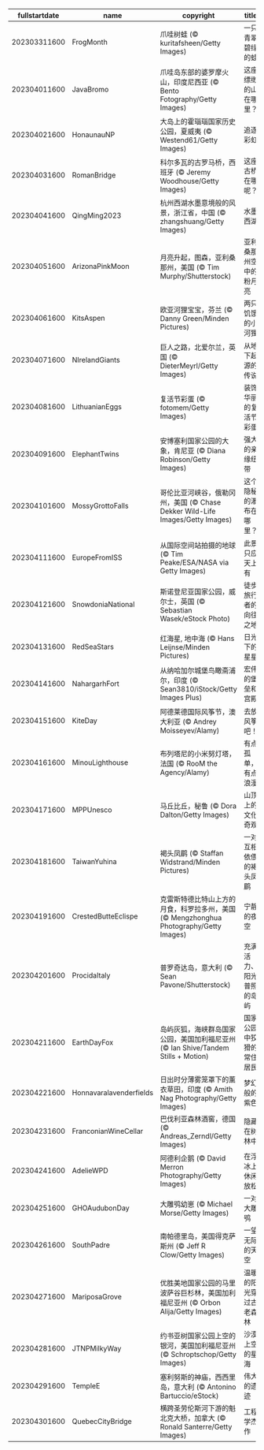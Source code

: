 |fullstartdate|name|copyright|title|image|
|--|--|--|--|--|
202303311600|FrogMonth|爪哇树蛙 (© kuritafsheen/Getty Images)|一只青翠碧绿的蛙|![](/zh-CN/2023/04/202303311600FrogMonth.jpg)|
202304011600|JavaBromo|爪哇岛东部的婆罗摩火山，印度尼西亚 (© Bento Fotography/Getty Images)|这座缥缈的山在哪里？|![](/zh-CN/2023/04/202304011600JavaBromo.jpg)|
202304021600|HonaunauNP|大岛上的霍瑙瑙国家历史公园，夏威夷 (© Westend61/Getty Images)|追逐彩虹|![](/zh-CN/2023/04/202304021600HonaunauNP.jpg)|
202304031600|RomanBridge|科尔多瓦的古罗马桥，西班牙 (© Jeremy Woodhouse/Getty Images)|这座古桥在哪呢？|![](/zh-CN/2023/04/202304031600RomanBridge.jpg)|
202304041600|QingMing2023|杭州西湖水墨意境般的风景，浙江省，中国 (© zhangshuang/Getty Images)|水墨西湖|![](/zh-CN/2023/04/202304041600QingMing2023.jpg)|
202304051600|ArizonaPinkMoon|月亮升起，图森，亚利桑那州，美国 (© Tim Murphy/Shutterstock)|亚利桑那州空中的粉月亮|![](/zh-CN/2023/04/202304051600ArizonaPinkMoon.jpg)|
202304061600|KitsAspen|欧亚河狸宝宝，芬兰 (© Danny Green/Minden Pictures)|两只饥饿的小河狸|![](/zh-CN/2023/04/202304061600KitsAspen.jpg)|
202304071600|NIrelandGiants|巨人之路，北爱尔兰，英国 (© DieterMeyrl/Getty Images)|从地下起源的传说|![](/zh-CN/2023/04/202304071600NIrelandGiants.jpg)|
202304081600|LithuanianEggs|复活节彩蛋 (© fotomem/Getty Images)|装饰华丽的复活节彩蛋|![](/zh-CN/2023/04/202304081600LithuanianEggs.jpg)|
202304091600|ElephantTwins|安博塞利国家公园的大象，肯尼亚 (© Diana Robinson/Getty Images)|强大的亲缘纽带|![](/zh-CN/2023/04/202304091600ElephantTwins.jpg)|
202304101600|MossyGrottoFalls|哥伦比亚河峡谷，俄勒冈州，美国 (© Chase Dekker Wild-Life Images/Getty Images)|这个隐秘的瀑布在哪里？|![](/zh-CN/2023/04/202304101600MossyGrottoFalls.jpg)|
202304111600|EuropeFromISS|从国际空间站拍摄的地球 (© Tim Peake/ESA/NASA via Getty Images)|此景只应天上有|![](/zh-CN/2023/04/202304111600EuropeFromISS.jpg)|
202304121600|SnowdoniaNational|斯诺登尼亚国家公园，威尔士，英国 (© Sebastian Wasek/eStock Photo)|徒步旅行者的向往之地|![](/zh-CN/2023/04/202304121600SnowdoniaNational.jpg)|
202304131600|RedSeaStars|红海星, 地中海 (© Hans Leijnse/Minden Pictures)|日光下的星星|![](/zh-CN/2023/04/202304131600RedSeaStars.jpg)|
202304141600|NahargarhFort|从纳哈加尔城堡鸟瞰斋浦尔，印度 (© Sean3810/iStock/Getty Images Plus)|宏伟的堡垒和宫殿|![](/zh-CN/2023/04/202304141600NahargarhFort.jpg)|
202304151600|KiteDay|阿德莱德国际风筝节，澳大利亚 (© Andrey Moisseyev/Alamy)|去放风筝吧！|![](/zh-CN/2023/04/202304151600KiteDay.jpg)|
202304161600|MinouLighthouse|布列塔尼的小米努灯塔，法国 (© RooM the Agency/Alamy)|有点孤单，有点浪漫|![](/zh-CN/2023/04/202304161600MinouLighthouse.jpg)|
202304171600|MPPUnesco|马丘比丘，秘鲁 (© Dora Dalton/Getty Images)|山顶上的文化奇观|![](/zh-CN/2023/04/202304171600MPPUnesco.jpg)|
202304181600|TaiwanYuhina|褐头凤鹛 (© Staffan Widstrand/Minden Pictures)|一对互相依偎的褐头凤鹛|![](/zh-CN/2023/04/202304181600TaiwanYuhina.jpg)|
202304191600|CrestedButteEclispe|克雷斯特德比特山上方的月食，科罗拉多州，美国 (© Mengzhonghua Photography/Getty Images)|宁静的夜空|![](/zh-CN/2023/04/202304191600CrestedButteEclispe.jpg)|
202304201600|ProcidaItaly|普罗奇达岛，意大利 (© Sean Pavone/Shutterstock)|充满活力、阳光普照的岛屿|![](/zh-CN/2023/04/202304201600ProcidaItaly.jpg)|
202304211600|EarthDayFox|岛屿灰狐，海峡群岛国家公园，美国加利福尼亚州 (© Ian Shive/Tandem Stills + Motion)|国家公园中狡猾的常住居民|![](/zh-CN/2023/04/202304211600EarthDayFox.jpg)|
202304221600|Honnavaralavenderfields|日出时分薄雾笼罩下的薰衣草田，印度 (© Amith Nag Photography/Getty Images)|梦幻般的紫色|![](/zh-CN/2023/04/202304221600Honnavaralavenderfields.jpg)|
202304231600|FranconianWineCellar|巴伐利亚森林酒窖，德国 (© Andreas_Zerndl/Getty Images)|隐藏在树林中|![](/zh-CN/2023/04/202304231600FranconianWineCellar.jpg)|
202304241600|AdelieWPD|阿德利企鹅 (© David Merron Photography/Getty Images)|在浮冰上休闲放松|![](/zh-CN/2023/04/202304241600AdelieWPD.jpg)|
202304251600|GHOAudubonDay|大雕鸮幼崽 (© Michael Morse/Getty Images)|一对大雕鸮|![](/zh-CN/2023/04/202304251600GHOAudubonDay.jpg)|
202304261600|SouthPadre|南帕德里岛，美国得克萨斯州 (© Jeff R Clow/Getty Images)|一望无际的天空|![](/zh-CN/2023/04/202304261600SouthPadre.jpg)|
202304271600|MariposaGrove|优胜美地国家公园的马里波萨谷巨杉林，美国加利福尼亚州 (© Orbon Alija/Getty Images)|温暖的阳光穿过古老森林|![](/zh-CN/2023/04/202304271600MariposaGrove.jpg)|
202304281600|JTNPMilkyWay|约书亚树国家公园上空的银河，美国加利福尼亚州 (© Schroptschop/Getty Images)|沙漠上空的星海|![](/zh-CN/2023/04/202304281600JTNPMilkyWay.jpg)|
202304291600|TempleE|塞利努斯的神庙，西西里岛，意大利 (© Antonino Bartuccio/eStock)|伟大的遗迹|![](/zh-CN/2023/04/202304291600TempleE.jpg)|
202304301600|QuebecCityBridge|横跨圣劳伦斯河下游的魁北克大桥，加拿大 (© Ronald Santerre/Getty Images)|工程学杰作|![](/zh-CN/2023/04/202304301600QuebecCityBridge.jpg)|
